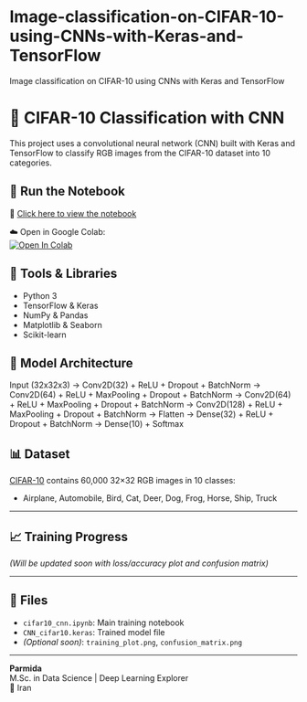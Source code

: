 # Image-classification-on-CIFAR-10-using-CNNs-with-Keras-and-TensorFlow
Image classification on CIFAR-10 using CNNs with Keras and TensorFlow
# 🧠 CIFAR-10 Classification with CNN

This project uses a convolutional neural network (CNN) built with Keras and TensorFlow to classify RGB images from the CIFAR-10 dataset into 10 categories.

## 🚀 Run the Notebook

📓 [Click here to view the notebook](cifar10_cnn.ipynb)

☁️ Open in Google Colab:  
[![Open In Colab](https://colab.research.google.com/assets/colab-badge.svg)](https://colab.research.google.com/github/parmida2b/cnn-cifar10-classification/blob/main/cifar10_cnn.ipynb)

## 🧰 Tools & Libraries

- Python 3
- TensorFlow & Keras
- NumPy & Pandas
- Matplotlib & Seaborn
- Scikit-learn

## 🧠 Model Architecture

Input (32x32x3) → Conv2D(32) + ReLU + Dropout + BatchNorm
→ Conv2D(64) + ReLU + MaxPooling + Dropout + BatchNorm
→ Conv2D(64) + ReLU + MaxPooling + Dropout + BatchNorm
→ Conv2D(128) + ReLU + MaxPooling + Dropout + BatchNorm
→ Flatten
→ Dense(32) + ReLU + Dropout + BatchNorm
→ Dense(10) + Softmax

## 📊 Dataset

[CIFAR-10](https://www.cs.toronto.edu/~kriz/cifar.html) contains 60,000 32×32 RGB images in 10 classes:
- Airplane, Automobile, Bird, Cat, Deer, Dog, Frog, Horse, Ship, Truck

---

## 📈 Training Progress

*(Will be updated soon with loss/accuracy plot and confusion matrix)*

---

## 📁 Files

- `cifar10_cnn.ipynb`: Main training notebook
- `CNN_cifar10.keras`: Trained model file
- *(Optional soon)*: `training_plot.png`, `confusion_matrix.png`

---
**Parmida**  
M.Sc. in Data Science | Deep Learning Explorer  
📍 Iran 
